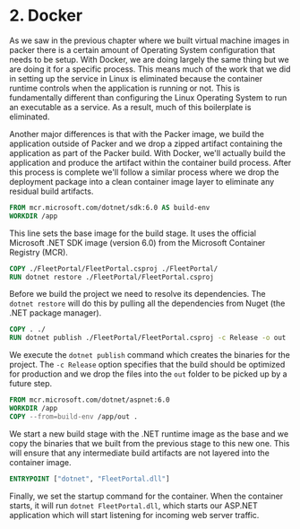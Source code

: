 # 2. Docker

As we saw in the previous chapter where we built virtual machine images in packer there is a certain amount of Operating System configuration that needs to be setup. With Docker, we are doing largely the same thing but we are doing it for a specific process. This means much of the work that we did in setting up the service in Linux is eliminated because the container runtime controls when the application is running or not. This is fundamentally different than configuring the Linux Operating System to run an executable as a service. As a result, much of this boilerplate is eliminated.

Another major differences is that with the Packer image, we build the application outside of Packer and we drop a zipped artifact containing the application as part of the Packer build. With Docker, we'll actually build the application and produce the artifact within the container build process. After this process is complete we'll follow a similar process where we drop the deployment package into a clean container image layer to eliminate any residual build artifacts.

```Dockerfile
FROM mcr.microsoft.com/dotnet/sdk:6.0 AS build-env
WORKDIR /app
```

This line sets the base image for the build stage. It uses the official Microsoft .NET SDK image (version 6.0) from the Microsoft Container Registry (MCR).

```Dockerfile
COPY ./FleetPortal/FleetPortal.csproj ./FleetPortal/
RUN dotnet restore ./FleetPortal/FleetPortal.csproj
```

Before we build the project we need to resolve its dependencies. The `dotnet restore` will do this by pulling all the dependencies from Nuget (the .NET package manager).

```Dockerfile
COPY . ./
RUN dotnet publish ./FleetPortal/FleetPortal.csproj -c Release -o out
```

We execute the `dotnet publish` command which creates the binaries for the project. The `-c Release` option specifies that the build should be optimized for production and we drop the files into the `out` folder to be picked up by a future step.

```Dockerfile
FROM mcr.microsoft.com/dotnet/aspnet:6.0
WORKDIR /app
COPY --from=build-env /app/out .
```

We start a new build stage with the .NET runtime image as the base and we copy the binaries that we built from the previous stage to this new one. This will ensure that any intermediate build artifacts are not layered into the container image.

```Dockerfile
ENTRYPOINT ["dotnet", "FleetPortal.dll"]
```

Finally, we set the startup command for the container. When the container starts, it will run `dotnet FleetPortal.dll`, which starts our ASP.NET application which will start listening for incoming web server traffic.
